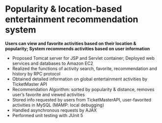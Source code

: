 # Popularity & location-based entertainment recommendation system

**Users can view and favorite activities based on their location & popularity; System recommends activities based on user information**

- Proposed Tomcat server for JSP and Servlet container; Deployed web services and databases to Amazon EC2 
- Realized the functions of activity search, favorite, recommendation and history by RPC protocol
- Obtained detailed information on global entertainment activities by TicketMaster API
- Recommendation Algorithm: sorted by popularity & distance, removes user’s favorite and viewed activities
- Stored info requested by users from TicketMasterAPI, user-favorited activities in MySQL (MAMP: local debugging) 
- Handled asynchronous requests by AJAX
- Performed unit testing with JUnit 5